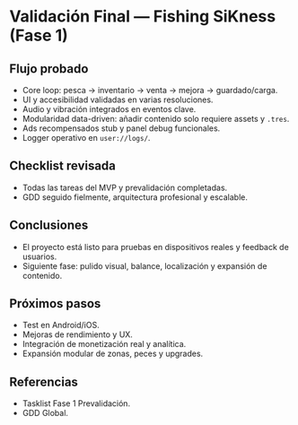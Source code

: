 # Validación Final — Fishing SiKness (Fase 1)

## Flujo probado
- Core loop: pesca → inventario → venta → mejora → guardado/carga.
- UI y accesibilidad validadas en varias resoluciones.
- Audio y vibración integrados en eventos clave.
- Modularidad data-driven: añadir contenido solo requiere assets y `.tres`.
- Ads recompensados stub y panel debug funcionales.
- Logger operativo en `user://logs/`.

## Checklist revisada
- Todas las tareas del MVP y prevalidación completadas.
- GDD seguido fielmente, arquitectura profesional y escalable.

## Conclusiones
- El proyecto está listo para pruebas en dispositivos reales y feedback de usuarios.
- Siguiente fase: pulido visual, balance, localización y expansión de contenido.

## Próximos pasos
- Test en Android/iOS.
- Mejoras de rendimiento y UX.
- Integración de monetización real y analítica.
- Expansión modular de zonas, peces y upgrades.

## Referencias
- Tasklist Fase 1 Prevalidación.
- GDD Global.
